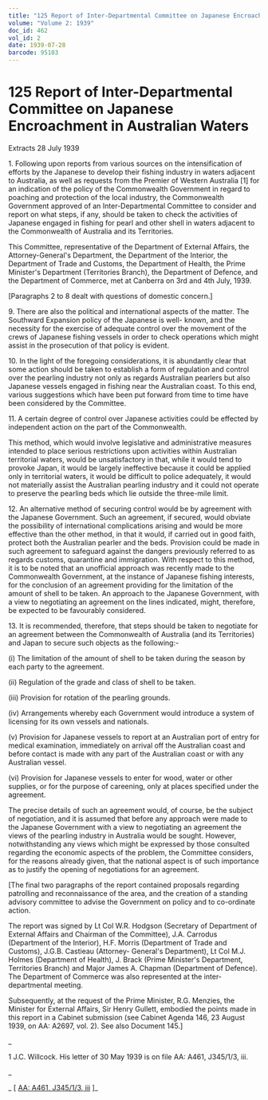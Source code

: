 ```yaml
---
title: "125 Report of Inter-Departmental Committee on Japanese Encroachment in Australian Waters"
volume: "Volume 2: 1939"
doc_id: 462
vol_id: 2
date: 1939-07-28
barcode: 95103
---
```


# 125 Report of Inter-Departmental Committee on Japanese Encroachment in Australian Waters

Extracts 28 July 1939

1\. Following upon reports from various sources on the intensification of efforts by the Japanese to develop their fishing industry in waters adjacent to Australia, as well as requests from the Premier of Western Australia [1] for an indication of the policy of the Commonwealth Government in regard to poaching and protection of the local industry, the Commonwealth Government approved of an Inter-Departmental Committee to consider and report on what steps, if any, should be taken to check the activities of Japanese engaged in fishing for pearl and other shell in waters adjacent to the Commonwealth of Australia and its Territories.

This Committee, representative of the Department of External Affairs, the Attorney-General's Department, the Department of the Interior, the Department of Trade and Customs, the Department of Health, the Prime Minister's Department (Territories Branch), the Department of Defence, and the Department of Commerce, met at Canberra on 3rd and 4th July, 1939.

[Paragraphs 2 to 8 dealt with questions of domestic concern.]

9\. There are also the political and international aspects of the matter. The Southward Expansion policy of the Japanese is well- known, and the necessity for the exercise of adequate control over the movement of the crews of Japanese fishing vessels in order to check operations which might assist in the prosecution of that policy is evident.

10\. In the light of the foregoing considerations, it is abundantly clear that some action should be taken to establish a form of regulation and control over the pearling industry not only as regards Australian pearlers but also Japanese vessels engaged in fishing near the Australian coast. To this end, various suggestions which have been put forward from time to time have been considered by the Committee.

11\. A certain degree of control over Japanese activities could be effected by independent action on the part of the Commonwealth.

This method, which would involve legislative and administrative measures intended to place serious restrictions upon activities within Australian territorial waters, would be unsatisfactory in that, while it would tend to provoke Japan, it would be largely ineffective because it could be applied only in territorial waters, it would be difficult to police adequately, it would not materially assist the Australian pearling industry and it could not operate to preserve the pearling beds which lie outside the three-mile limit.

12\. An alternative method of securing control would be by agreement with the Japanese Government. Such an agreement, if secured, would obviate the possibility of international complications arising and would be more effective than the other method, in that it would, if carried out in good faith, protect both the Australian pearler and the beds. Provision could be made in such agreement to safeguard against the dangers previously referred to as regards customs, quarantine and immigration. With respect to this method, it is to be noted that an unofficial approach was recently made to the Commonwealth Government, at the instance of Japanese fishing interests, for the conclusion of an agreement providing for the limitation of the amount of shell to be taken. An approach to the Japanese Government, with a view to negotiating an agreement on the lines indicated, might, therefore, be expected to be favourably considered.

13\. It is recommended, therefore, that steps should be taken to negotiate for an agreement between the Commonwealth of Australia (and its Territories) and Japan to secure such objects as the following:-

(i) The limitation of the amount of shell to be taken during the season by each party to the agreement.

(ii) Regulation of the grade and class of shell to be taken.

(iii) Provision for rotation of the pearling grounds.

(iv) Arrangements whereby each Government would introduce a system of licensing for its own vessels and nationals.

(v) Provision for Japanese vessels to report at an Australian port of entry for medical examination, immediately on arrival off the Australian coast and before contact is made with any part of the Australian coast or with any Australian vessel.

(vi) Provision for Japanese vessels to enter for wood, water or other supplies, or for the purpose of careening, only at places specified under the agreement.

The precise details of such an agreement would, of course, be the subject of negotiation, and it is assumed that before any approach were made to the Japanese Government with a view to negotiating an agreement the views of the pearling industry in Australia would be sought. However, notwithstanding any views which might be expressed by those consulted regarding the economic aspects of the problem, the Committee considers, for the reasons already given, that the national aspect is of such importance as to justify the opening of negotiations for an agreement.

[The final two paragraphs of the report contained proposals regarding patrolling and reconnaissance of the area, and the creation of a standing advisory committee to advise the Government on policy and to co-ordinate action.

The report was signed by Lt Col W.R. Hodgson (Secretary of Department of External Affairs and Chairman of the Committee), J.A. Carrodus (Department of the Interior), H.F. Morris (Department of Trade and Customs), J.G.B. Castieau (Attorney- General's Department), Lt Col M.J. Holmes (Department of Health), J. Brack (Prime Minister's Department, Territories Branch) and Major James A. Chapman (Department of Defence). The Department of Commerce was also represented at the inter-departmental meeting.

Subsequently, at the request of the Prime Minister, R.G. Menzies, the Minister for External Affairs, Sir Henry Gullett, embodied the points made in this report in a Cabinet submission (see Cabinet Agenda 146, 23 August 1939, on AA: A2697, vol. 2). See also Document 145.]

_

1 J.C. Willcock. His letter of 30 May 1939 is on file AA: A461, J345/1/3, iii.

_

_ [ [AA: A461, J345/1/3, iii](http://www.naa.gov.au/cgi-bin/Search?O=I&Number=95103) ]_
